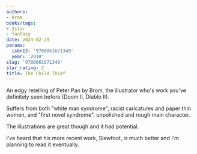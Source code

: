 ```yaml
---
authors:
- Brom
books/tags:
- 2star
- fantasy
date: 2024-02-29
params:
  isbn13: '9780061671340'
  year: '2010'
slug: '9780061671340'
star_rating: 2
title: The Child Thief
---
```


An edgy retelling of Peter Pan by Brom, the illustrator who's work you've definitely seen before (Doom II, Diablo II).

<!--more-->

Suffers from both "white man syndrome", racist caricatures and paper thin women, and "first novel syndrome", unpolished and rough main character.

The illustrations are great though and it had potential.

I've heard that his more recent work, Slewfoot, is much better and I'm planning to read it eventually.